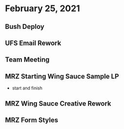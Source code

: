 # February 25, 2021

## Bush Deploy

## UFS Email Rework

## Team Meeting

## MRZ Starting Wing Sauce Sample LP
- start and finish

## MRZ Wing Sauce Creative Rework

## MRZ Form Styles